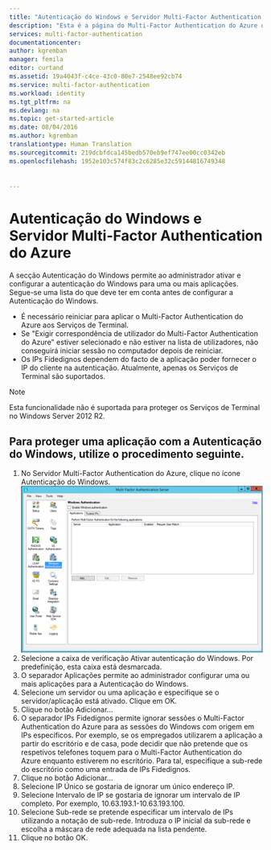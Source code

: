 ```yaml
---
title: "Autenticação do Windows e Servidor Multi-Factor Authentication do Azure"
description: "Esta é a página do Multi-Factor Authentication do Azure que irá ajudar a implementar a Autenticação do Windows e o Servidor Multi-Factor Authentication do Azure."
services: multi-factor-authentication
documentationcenter: 
author: kgremban
manager: femila
editor: curtand
ms.assetid: 19a4043f-c4ce-43c0-80e7-2548ee92cb74
ms.service: multi-factor-authentication
ms.workload: identity
ms.tgt_pltfrm: na
ms.devlang: na
ms.topic: get-started-article
ms.date: 08/04/2016
ms.author: kgremban
translationtype: Human Translation
ms.sourcegitcommit: 219dcbfdca145bedb570eb9ef747ee00cc0342eb
ms.openlocfilehash: 1952e103c574f83c2c6285e32c59144816749348


---
```

# <a name="windows-authentication-and-azure-multifactor-authentication-server"></a>Autenticação do Windows e Servidor Multi-Factor Authentication do Azure
A secção Autenticação do Windows permite ao administrador ativar e configurar a autenticação do Windows para uma ou mais aplicações.  Segue-se uma lista do que deve ter em conta antes de configurar a Autenticação do Windows.

* É necessário reiniciar para aplicar o Multi-Factor Authentication do Azure aos Serviços de Terminal.
* Se "Exigir correspondência de utilizador do Multi-Factor Authentication do Azure" estiver selecionado e não estiver na lista de utilizadores, não conseguirá iniciar sessão no computador depois de reiniciar.
* Os IPs Fidedignos dependem do facto de a aplicação poder fornecer o IP do cliente na autenticação. Atualmente, apenas os Serviços de Terminal são suportados.  

> [!NOTE]
> Esta funcionalidade não é suportada para proteger os Serviços de Terminal no Windows Server 2012 R2.
> 
> 

## <a name="to-secure-an-application-with-windows-authentication-use-the-following-procedure"></a>Para proteger uma aplicação com a Autenticação do Windows, utilize o procedimento seguinte.
1. No Servidor Multi-Factor Authentication do Azure, clique no ícone Autenticação do Windows.
   ![Autenticação do Windows](./media/multi-factor-authentication-get-started-server-windows/windowsauth.png)
2. Selecione a caixa de verificação Ativar autenticação do Windows. Por predefinição, esta caixa está desmarcada.
3. O separador Aplicações permite ao administrador configurar uma ou mais aplicações para a Autenticação do Windows.
4. Selecione um servidor ou uma aplicação e especifique se o servidor/aplicação está ativado. Clique em OK.
5. Clique no botão Adicionar...
6. O separador IPs Fidedignos permite ignorar sessões o Multi-Factor Authentication do Azure para as sessões do Windows com origem em IPs específicos. Por exemplo, se os empregados utilizarem a aplicação a partir do escritório e de casa, pode decidir que não pretende que os respetivos telefones toquem para o Multi-Factor Authentication do Azure enquanto estiverem no escritório. Para tal, especifique a sub-rede do escritório como uma entrada de IPs Fidedignos.
7. Clique no botão Adicionar...
8. Selecione IP Único se gostaria de ignorar um único endereço IP.
9. Selecione Intervalo de IP se gostaria de ignorar um intervalo de IP completo. Por exemplo, 10.63.193.1-10.63.193.100.
10. Selecione Sub-rede se pretende especificar um intervalo de IPs utilizando a notação de sub-rede. Introduza o IP inicial da sub-rede e escolha a máscara de rede adequada na lista pendente.
11. Clique no botão OK.




<!--HONumber=Nov16_HO2-->


